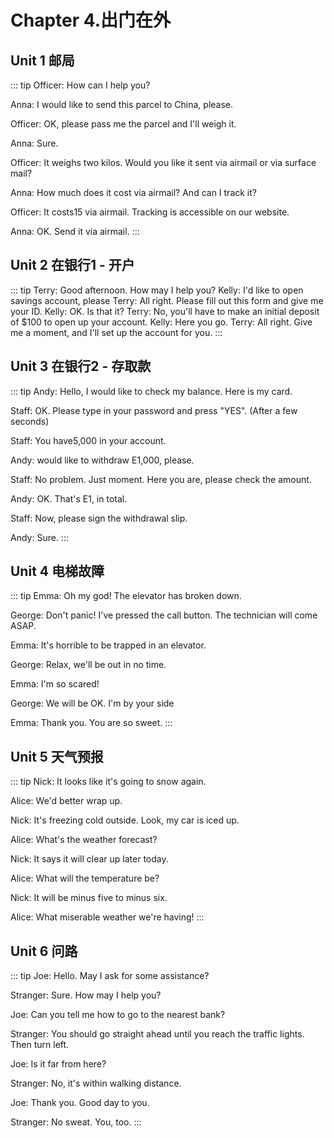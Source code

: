 # Chapter 4.出门在外

## Unit 1 邮局
::: tip
Officer: How can I help you?

Anna: I would like to send this parcel to China, please.

Officer: OK, please pass me the parcel and I'll weigh it.

Anna: Sure.

Officer: It weighs two kilos. Would you like it sent via airmail or via surface mail?

Anna: How much does it cost via airmail? And can I track it?

Officer: It costs15 via airmail. Tracking is accessible on our website.

Anna: OK. Send it via airmail.
:::

## Unit 2 在银行1 - 开户
::: tip
Terry: Good afternoon. How may I help you?
Kelly: I'd like to open savings account, please
Terry: All right. Please fill out this form and give me your ID.
Kelly: OK. Is that it?
Terry: No, you'll have to make an initial deposit of $100 to open up your
account.
Kelly: Here you go.
Terry: All right. Give me a moment, and I'll set up the account for you.
:::

## Unit 3 在银行2 -  存取款
::: tip
Andy: Hello, I would like to check my balance. Here is my card.

Staff: OK. Please type in your password and press "YES".
(After a few seconds)

Staff: You have5,000 in your account.

Andy: would like to withdraw E1,000, please.

Staff: No problem. Just moment. Here you are, please check the amount.

Andy: OK. That's E1, in total.

Staff: Now, please sign the withdrawal slip.

Andy: Sure.
:::
## Unit 4 电梯故障

::: tip
Emma: Oh my god! The elevator has broken down.

George: Don't panic! I've pressed the call button. The technician will come ASAP.

Emma: It's horrible to be trapped in an elevator.

George: Relax, we'll be out in no time.

Emma: I'm so scared!

George: We will be OK. I'm by your side

Emma: Thank you. You are so sweet.
:::

## Unit 5 天气预报

::: tip
Nick: It looks like it's going to snow again.

Alice: We'd better wrap up.

Nick: It's freezing cold outside. Look, my car is iced up.

Alice: What's the weather forecast?

Nick: It says it will clear up later today.

Alice: What will the temperature be?

Nick: It will be minus five to minus six.

Alice: What miserable weather we're having!
:::


## Unit 6 问路

::: tip
Joe: Hello. May I ask for some assistance?

Stranger: Sure. How may I help you?

Joe: Can you tell me how to go to the nearest bank?

Stranger: You should go straight ahead until you reach the traffic lights. Then
turn left.

Joe: Is it far from here?

Stranger: No, it's within walking distance.

Joe: Thank you. Good day to you.

Stranger: No sweat. You, too.
:::